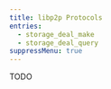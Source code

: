 ```yaml
---
title: libp2p Protocols
entries:
  - storage_deal_make
  - storage_deal_query
suppressMenu: true
---
```


TODO
